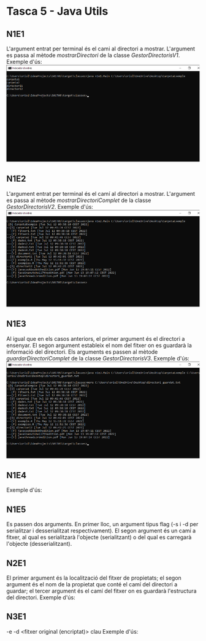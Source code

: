 # Tasca 5 - Java Utils

## N1E1
L'argument entrat per terminal és el cami al directori a mostrar. L'argument es passa al mètode *mostrarDirectori* de la classe *GestorDirectorisV1*.
Exemple d'ús:
![n1e1](./img/n1e1.png)

## N1E2
L'argument entrat per terminal és el camí al directori a mostrar. L'argument es passa al mètode *mostrarDirectoriComplet* de la classe *GestorDirectorisV2*. 
Exemple d'ús:
![n1e1](./img/n1e2.png)

## N1E3
Al igual que en els casos anteriors, el primer argument és el directori a ensenyar. El segon argument estableix el nom del fitxer on es guardarà la informació del directori. Els arguments es passen al mètode *guardarDirectoriComplet* de la classe *GestorDirectorisV3*.
Exemple d'ús:
![n1e1](./img/n1e3.png)

## N1E4
Exemple d'ús:

## N1E5
Es passen dos arguments. En primer lloc, un argument tipus flag (-s i -d per serialitzar i desserialitzat respectivament). El segon argument és un camí a fitxer, al qual es serialitzarà l'objecte (serialitzant) o del qual es carregarà l'objecte (desserialitzant).

## N2E1
El primer argument és la localització del fitxer de propietats; el segon argument és el nom de la propietat que conté el camí del directori a guardar; el tercer argument és el camí del fitxer on es guardarà l'estructura del directori.
Exemple d'ús:

## N3E1
-e <fitxer original> <fitxer encriptat> <clau>
-d <fitxer original (encriptat)> <fitxer desencriptat> clau
Exemple d'ús: